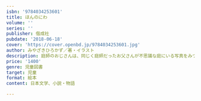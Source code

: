 ```yaml
---
isbn: '9784034253601'
title: ほんのにわ
volume: ''
series: ''
publisher: 偕成社
pubdate: '2018-06-18'
cover: 'https://cover.openbd.jp/9784034253601.jpg'
author: みやざきひろかず／著・イラスト
description: 庭師のおじさんは、同じく庭師だったお父さんが不思議な庭にいる写真をみつけ、その庭に行ってみたいと願います。じつはそこは……。
price: '1400'
genre: 児童図書
target: 児童
format: 絵本
content: 日本文学、小説・物語

---
```

